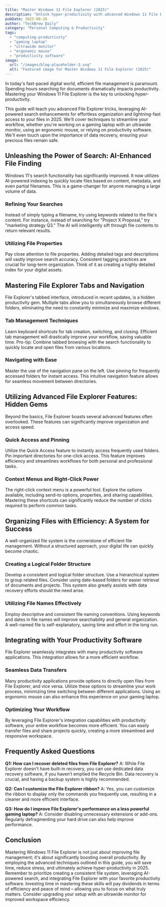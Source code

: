 ```yaml
---
title: "Master Windows 11 File Explorer (2025)"
description: "Unlock hyper-productivity with advanced Windows 11 File Explorer tricks!  Effortlessly organize files & enjoy lightning-fast access. Learn AI-powered search enhancements for your gaming laptop & ultrawide monitor setup.  Read now!"
pubDate: 2025-08-26
author: "TechBrew Daily"
category: "Personal Computing & Productivity"
tags:
  - "computing-productivity"
  - "gaming laptop"
  - "ultrawide monitor"
  - "ergonomic mouse"
  - "productivity software"
image:
  url: "/images/blog-placeholder-3.svg"
  alt: "Featured image for Master Windows 11 File Explorer (2025)"
---
```


In today's fast-paced digital world, efficient file management is paramount.  Spending hours searching for documents dramatically impacts productivity.  Mastering your Windows 11 File Explorer is the key to unlocking hyper-productivity.

This guide will teach you advanced File Explorer tricks, leveraging AI-powered search enhancements for effortless organization and lightning-fast access to your files in 2025. We'll cover techniques to streamline your workflow, whether you're working on a gaming laptop with an ultrawide monitor, using an ergonomic mouse, or relying on productivity software.  We'll even touch upon the importance of data recovery, ensuring your precious files remain safe.


## Unleashing the Power of Search: AI-Enhanced File Finding

Windows 11's search functionality has significantly improved.  It now utilizes AI-powered indexing to quickly locate files based on content, metadata, and even partial filenames.  This is a game-changer for anyone managing a large volume of data.

### Refining Your Searches

Instead of simply typing a filename, try using keywords related to the file's content.  For instance, instead of searching for "Project X Proposal," try "marketing strategy Q3."  The AI will intelligently sift through file contents to return relevant results.

### Utilizing File Properties

Pay close attention to file properties. Adding detailed tags and descriptions will vastly improve search accuracy.  Consistent tagging practices are crucial for long-term organization. Think of it as creating a highly detailed index for your digital assets.


## Mastering File Explorer Tabs and Navigation

File Explorer's tabbed interface, introduced in recent updates, is a hidden productivity gem.  Multiple tabs allow you to simultaneously browse different folders, eliminating the need to constantly minimize and maximize windows.

### Tab Management Techniques

Learn keyboard shortcuts for tab creation, switching, and closing. Efficient tab management will drastically improve your workflow, saving valuable time. Pro-tip:  Combine tabbed browsing with the search functionality to quickly locate and open files from various locations.

### Navigating with Ease

Master the use of the navigation pane on the left.  Use pinning for frequently accessed folders for instant access.   This intuitive navigation feature allows for seamless movement between directories.


## Utilizing Advanced File Explorer Features:  Hidden Gems

Beyond the basics, File Explorer boasts several advanced features often overlooked. These features can significantly improve organization and access speed.

### Quick Access and Pinning

Utilize the Quick Access feature to instantly access frequently used folders.  Pin important directories for one-click access. This feature improves efficiency and streamlines workflows for both personal and professional tasks.

### Context Menus and Right-Click Power

The right-click context menu is a powerful tool.  Explore the options available, including send-to options, properties, and sharing capabilities. Mastering these shortcuts can significantly reduce the number of clicks required to perform common tasks.


## Organizing Files with Efficiency:  A System for Success

A well-organized file system is the cornerstone of efficient file management.  Without a structured approach, your digital life can quickly become chaotic.

### Creating a Logical Folder Structure

Develop a consistent and logical folder structure.   Use a hierarchical system to group related files.  Consider using date-based folders for easier retrieval of documents and projects. This system also greatly assists with data recovery efforts should the need arise.

### Utilizing File Names Effectively

Employ descriptive and consistent file naming conventions. Using keywords and dates in file names will improve searchability and general organization.  A well-named file is self-explanatory, saving time and effort in the long run.


## Integrating with Your Productivity Software

File Explorer seamlessly integrates with many productivity software applications. This integration allows for a more efficient workflow.

### Seamless Data Transfers

Many productivity applications provide options to directly open files from File Explorer, and vice versa.  Utilize these options to streamline your work process, minimizing time switching between different applications.  Using an ergonomic mouse can also enhance this experience on your gaming laptop.

### Optimizing Your Workflow

By leveraging File Explorer's integration capabilities with productivity software, your entire workflow becomes more efficient. You can easily transfer files and share projects quickly, creating a more streamlined and responsive workspace.


## Frequently Asked Questions

**Q1: How can I recover deleted files from File Explorer?**  A:  While File Explorer doesn't have built-in recovery, you can use dedicated data recovery software, if you haven’t emptied the Recycle Bin.  Data recovery is crucial, and having a backup system is highly recommended.

**Q2: Can I customize the File Explorer ribbon?**  A: Yes, you can customize the ribbon to display only the commands you frequently use, resulting in a cleaner and more efficient interface.

**Q3: How do I improve File Explorer's performance on a less powerful gaming laptop?**  A:  Consider disabling unnecessary extensions or add-ons.  Regularly defragmenting your hard drive can also help improve performance.


## Conclusion

Mastering Windows 11 File Explorer is not just about improving file management; it's about significantly boosting overall productivity. By employing the advanced techniques outlined in this guide, you will save time, reduce stress, and ultimately achieve hyper-productivity in 2025.  Remember to prioritize creating a consistent file system, leveraging AI-powered search, and integrating File Explorer with your favorite productivity software.  Investing time in mastering these skills will pay dividends in terms of efficiency and peace of mind – allowing you to focus on what truly matters.  Consider upgrading your setup with an ultrawide monitor for improved workspace efficiency.